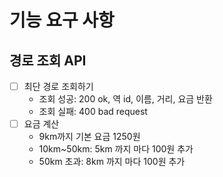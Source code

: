 # 기능 요구 사항
## 경로 조회 API
- [ ] 최단 경로 조회하기
  - 조회 성공: 200 ok, 역 id, 이름, 거리, 요금 반환
  - 조회 실패: 400 bad request
- [ ] 요금 계산
  - 9km까지 기본 요금 1250원
  - 10km~50km: 5km 까지 마다 100원 추가
  - 50km 초과: 8km 까지 마다 100원 추가
